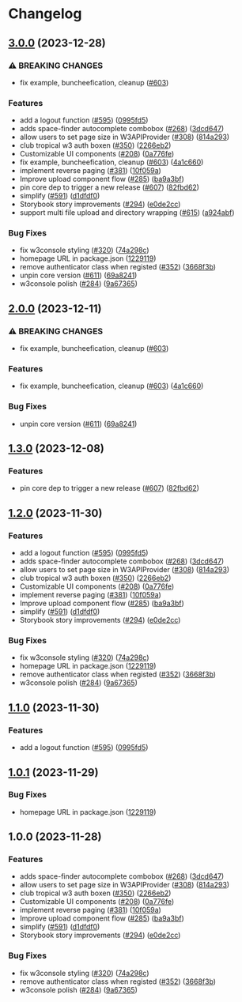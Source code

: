 # Changelog

## [3.0.0](https://github.com/BunsDev/w3ui/compare/react-v2.0.0...react-v3.0.0) (2023-12-28)


### ⚠ BREAKING CHANGES

* fix example, buncheefication, cleanup ([#603](https://github.com/BunsDev/w3ui/issues/603))

### Features

* add a logout function  ([#595](https://github.com/BunsDev/w3ui/issues/595)) ([0995fd5](https://github.com/BunsDev/w3ui/commit/0995fd525a3be7f5224af845dbd7ffcb76450c63))
* adds space-finder autocomplete combobox ([#268](https://github.com/BunsDev/w3ui/issues/268)) ([3dcd647](https://github.com/BunsDev/w3ui/commit/3dcd647d3c05c6b403a439af58688885073631b8))
* allow users to set page size in W3APIProvider ([#308](https://github.com/BunsDev/w3ui/issues/308)) ([814a293](https://github.com/BunsDev/w3ui/commit/814a2936e651c32f8f759bcd04c5d21d3b040de3))
* club tropical w3 auth boxen ([#350](https://github.com/BunsDev/w3ui/issues/350)) ([2266eb2](https://github.com/BunsDev/w3ui/commit/2266eb26d500058fa10cb67084ff4168dd230873))
* Customizable UI components ([#208](https://github.com/BunsDev/w3ui/issues/208)) ([0a776fe](https://github.com/BunsDev/w3ui/commit/0a776fe55d32de8433477020de9c5c44d249abde))
* fix example, buncheefication, cleanup ([#603](https://github.com/BunsDev/w3ui/issues/603)) ([4a1c660](https://github.com/BunsDev/w3ui/commit/4a1c6602041c5b9053378655dbc8382519184221))
* implement reverse paging ([#381](https://github.com/BunsDev/w3ui/issues/381)) ([10f059a](https://github.com/BunsDev/w3ui/commit/10f059af4dbf5cb6303d82c1133defe8f74aa914))
* Improve upload component flow ([#285](https://github.com/BunsDev/w3ui/issues/285)) ([ba9a3bf](https://github.com/BunsDev/w3ui/commit/ba9a3bfcb8a98cbddb421263b7d8a145964d7b48))
* pin core dep to trigger a new release ([#607](https://github.com/BunsDev/w3ui/issues/607)) ([82fbd62](https://github.com/BunsDev/w3ui/commit/82fbd62aa63022b0f0a1d6d9df6a20dddc7146b5))
* simplify ([#591](https://github.com/BunsDev/w3ui/issues/591)) ([d1dfdf0](https://github.com/BunsDev/w3ui/commit/d1dfdf0bc015e8204db216278990d9c260fc7132))
* Storybook story improvements ([#294](https://github.com/BunsDev/w3ui/issues/294)) ([e0de2cc](https://github.com/BunsDev/w3ui/commit/e0de2cc57525418663be6b6a33c01be9ea3ca7f5))
* support multi file upload and directory wrapping ([#615](https://github.com/BunsDev/w3ui/issues/615)) ([a924abf](https://github.com/BunsDev/w3ui/commit/a924abf4c18a3845dd6bcb0514802f513efbd247))


### Bug Fixes

* fix w3console styling ([#320](https://github.com/BunsDev/w3ui/issues/320)) ([74a298c](https://github.com/BunsDev/w3ui/commit/74a298cb3c0a09e005ca1394e46604f7ee6ad2fb))
* homepage URL in package.json ([1229119](https://github.com/BunsDev/w3ui/commit/122911934e4be0114e7f71a50350ec9443d423e1))
* remove authenticator class when registed ([#352](https://github.com/BunsDev/w3ui/issues/352)) ([3668f3b](https://github.com/BunsDev/w3ui/commit/3668f3b739a0fab88934f28836eb45f549c2b6e5))
* unpin core version ([#611](https://github.com/BunsDev/w3ui/issues/611)) ([69a8241](https://github.com/BunsDev/w3ui/commit/69a824156afc8589646e69ddd8a38047146538b2))
* w3console polish ([#284](https://github.com/BunsDev/w3ui/issues/284)) ([9a67365](https://github.com/BunsDev/w3ui/commit/9a67365906b139e21f335c2ad9c77b4551aeff31))

## [2.0.0](https://github.com/web3-storage/w3ui/compare/react-v1.3.0...react-v2.0.0) (2023-12-11)


### ⚠ BREAKING CHANGES

* fix example, buncheefication, cleanup ([#603](https://github.com/web3-storage/w3ui/issues/603))

### Features

* fix example, buncheefication, cleanup ([#603](https://github.com/web3-storage/w3ui/issues/603)) ([4a1c660](https://github.com/web3-storage/w3ui/commit/4a1c6602041c5b9053378655dbc8382519184221))


### Bug Fixes

* unpin core version ([#611](https://github.com/web3-storage/w3ui/issues/611)) ([69a8241](https://github.com/web3-storage/w3ui/commit/69a824156afc8589646e69ddd8a38047146538b2))

## [1.3.0](https://github.com/web3-storage/w3ui/compare/react-v1.2.0...react-v1.3.0) (2023-12-08)


### Features

* pin core dep to trigger a new release ([#607](https://github.com/web3-storage/w3ui/issues/607)) ([82fbd62](https://github.com/web3-storage/w3ui/commit/82fbd62aa63022b0f0a1d6d9df6a20dddc7146b5))

## [1.2.0](https://github.com/web3-storage/w3ui/compare/react-v1.1.1...react-v1.2.0) (2023-11-30)


### Features

* add a logout function  ([#595](https://github.com/web3-storage/w3ui/issues/595)) ([0995fd5](https://github.com/web3-storage/w3ui/commit/0995fd525a3be7f5224af845dbd7ffcb76450c63))
* adds space-finder autocomplete combobox ([#268](https://github.com/web3-storage/w3ui/issues/268)) ([3dcd647](https://github.com/web3-storage/w3ui/commit/3dcd647d3c05c6b403a439af58688885073631b8))
* allow users to set page size in W3APIProvider ([#308](https://github.com/web3-storage/w3ui/issues/308)) ([814a293](https://github.com/web3-storage/w3ui/commit/814a2936e651c32f8f759bcd04c5d21d3b040de3))
* club tropical w3 auth boxen ([#350](https://github.com/web3-storage/w3ui/issues/350)) ([2266eb2](https://github.com/web3-storage/w3ui/commit/2266eb26d500058fa10cb67084ff4168dd230873))
* Customizable UI components ([#208](https://github.com/web3-storage/w3ui/issues/208)) ([0a776fe](https://github.com/web3-storage/w3ui/commit/0a776fe55d32de8433477020de9c5c44d249abde))
* implement reverse paging ([#381](https://github.com/web3-storage/w3ui/issues/381)) ([10f059a](https://github.com/web3-storage/w3ui/commit/10f059af4dbf5cb6303d82c1133defe8f74aa914))
* Improve upload component flow ([#285](https://github.com/web3-storage/w3ui/issues/285)) ([ba9a3bf](https://github.com/web3-storage/w3ui/commit/ba9a3bfcb8a98cbddb421263b7d8a145964d7b48))
* simplify ([#591](https://github.com/web3-storage/w3ui/issues/591)) ([d1dfdf0](https://github.com/web3-storage/w3ui/commit/d1dfdf0bc015e8204db216278990d9c260fc7132))
* Storybook story improvements ([#294](https://github.com/web3-storage/w3ui/issues/294)) ([e0de2cc](https://github.com/web3-storage/w3ui/commit/e0de2cc57525418663be6b6a33c01be9ea3ca7f5))


### Bug Fixes

* fix w3console styling ([#320](https://github.com/web3-storage/w3ui/issues/320)) ([74a298c](https://github.com/web3-storage/w3ui/commit/74a298cb3c0a09e005ca1394e46604f7ee6ad2fb))
* homepage URL in package.json ([1229119](https://github.com/web3-storage/w3ui/commit/122911934e4be0114e7f71a50350ec9443d423e1))
* remove authenticator class when registed ([#352](https://github.com/web3-storage/w3ui/issues/352)) ([3668f3b](https://github.com/web3-storage/w3ui/commit/3668f3b739a0fab88934f28836eb45f549c2b6e5))
* w3console polish ([#284](https://github.com/web3-storage/w3ui/issues/284)) ([9a67365](https://github.com/web3-storage/w3ui/commit/9a67365906b139e21f335c2ad9c77b4551aeff31))

## [1.1.0](https://github.com/web3-storage/w3ui/compare/react-v1.0.1...react-v1.1.0) (2023-11-30)


### Features

* add a logout function  ([#595](https://github.com/web3-storage/w3ui/issues/595)) ([0995fd5](https://github.com/web3-storage/w3ui/commit/0995fd525a3be7f5224af845dbd7ffcb76450c63))

## [1.0.1](https://github.com/web3-storage/w3ui/compare/react-v1.0.0...react-v1.0.1) (2023-11-29)


### Bug Fixes

* homepage URL in package.json ([1229119](https://github.com/web3-storage/w3ui/commit/122911934e4be0114e7f71a50350ec9443d423e1))

## 1.0.0 (2023-11-28)


### Features

* adds space-finder autocomplete combobox ([#268](https://github.com/web3-storage/w3ui/issues/268)) ([3dcd647](https://github.com/web3-storage/w3ui/commit/3dcd647d3c05c6b403a439af58688885073631b8))
* allow users to set page size in W3APIProvider ([#308](https://github.com/web3-storage/w3ui/issues/308)) ([814a293](https://github.com/web3-storage/w3ui/commit/814a2936e651c32f8f759bcd04c5d21d3b040de3))
* club tropical w3 auth boxen ([#350](https://github.com/web3-storage/w3ui/issues/350)) ([2266eb2](https://github.com/web3-storage/w3ui/commit/2266eb26d500058fa10cb67084ff4168dd230873))
* Customizable UI components ([#208](https://github.com/web3-storage/w3ui/issues/208)) ([0a776fe](https://github.com/web3-storage/w3ui/commit/0a776fe55d32de8433477020de9c5c44d249abde))
* implement reverse paging ([#381](https://github.com/web3-storage/w3ui/issues/381)) ([10f059a](https://github.com/web3-storage/w3ui/commit/10f059af4dbf5cb6303d82c1133defe8f74aa914))
* Improve upload component flow ([#285](https://github.com/web3-storage/w3ui/issues/285)) ([ba9a3bf](https://github.com/web3-storage/w3ui/commit/ba9a3bfcb8a98cbddb421263b7d8a145964d7b48))
* simplify ([#591](https://github.com/web3-storage/w3ui/issues/591)) ([d1dfdf0](https://github.com/web3-storage/w3ui/commit/d1dfdf0bc015e8204db216278990d9c260fc7132))
* Storybook story improvements ([#294](https://github.com/web3-storage/w3ui/issues/294)) ([e0de2cc](https://github.com/web3-storage/w3ui/commit/e0de2cc57525418663be6b6a33c01be9ea3ca7f5))


### Bug Fixes

* fix w3console styling ([#320](https://github.com/web3-storage/w3ui/issues/320)) ([74a298c](https://github.com/web3-storage/w3ui/commit/74a298cb3c0a09e005ca1394e46604f7ee6ad2fb))
* remove authenticator class when registed ([#352](https://github.com/web3-storage/w3ui/issues/352)) ([3668f3b](https://github.com/web3-storage/w3ui/commit/3668f3b739a0fab88934f28836eb45f549c2b6e5))
* w3console polish ([#284](https://github.com/web3-storage/w3ui/issues/284)) ([9a67365](https://github.com/web3-storage/w3ui/commit/9a67365906b139e21f335c2ad9c77b4551aeff31))
